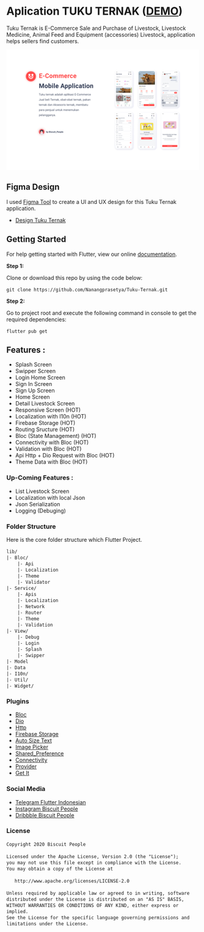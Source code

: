 # Aplication TUKU TERNAK ([DEMO](https://github.com/Nanangprasetya/Tuku-Ternak.git))

Tuku Ternak is E-Commerce Sale and Purchase of Livestock, Livestock Medicine, Animal Feed and Equipment (accessories) Livestock, application helps sellers find customers.

![Image](assets/profile/Intro.png)


## Figma Design

I used [Figma Tool](https://www.figma.com/file/pED21VlBNzvdpSvTSkQQQw/PROJECT-TukuTernak?node-id=0%3A1) to create a UI and UX design for this Tuku Ternak application.

* [Design Tuku Ternak](https://www.figma.com/file/pED21VlBNzvdpSvTSkQQQw/PROJECT-TukuTernak?node-id=0%3A1)

## Getting Started

For help getting started with Flutter, view our online
[documentation](https://flutter.io/).

**Step 1:**

Clone or download this repo by using the code below:

```
git clone https://github.com/Nanangprasetya/Tuku-Ternak.git
```

**Step 2:**

Go to project root and execute the following command in console to get the required dependencies:

```
flutter pub get
```

## Features :

* Splash Screen
* Swipper Screen
* Login Home Screen
* Sign In Screen
* Sign Up Screen
* Home Screen
* Detail Livestock Screen
* Responsive Screen (HOT)
* Localization with I10n (HOT)
* Firebase Storage (HOT)
* Routing Sructure (HOT)
* Bloc (State Management) (HOT)
* Connectivity with Bloc (HOT)
* Validation with Bloc (HOT)
* Api Http + Dio Request with Bloc (HOT)
* Theme Data with Bloc (HOT)

### Up-Coming Features :

* List Livestock Screen
* Localization with local Json
* Json Serialization
* Logging (Debuging)

### Folder Structure
Here is the core folder structure which Flutter Project.

```
lib/
|- Bloc/
    |- Api
    |- Localization
    |- Theme
    |- Validator
|- Service/
    |- Apis
    |- Localization
    |- Network
    |- Router
    |- Theme
    |- Validation
|- View/
    |- Debug
    |- Login
    |- Splash
    |- Swipper
|- Model
|- Data
|- I10n/
|- Util/
|- Widget/
```

### Plugins

* [Bloc](https://pub.dev/packages/flutter_bloc)
* [Dio](https://pub.dev/packages/dio)
* [Http](https://pub.dev/packages/http)
* [Firebase Storage](https://pub.dev/packages/firebase_storage)
* [Auto Size Text](https://pub.dev/packages/auto_size_text)
* [Image Picker](https://pub.dev/packages/image_picker)
* [Shared_Preference](https://pub.dev/packages/shared_preference)
* [Connectivity](https://pub.dev/packages/connectivity)
* [Provider](https://pub.dev/packages/provider)
* [Get It](https://pub.dev/packages/get_it)

### Social Media

* [Telegram Flutter Indonesian](https://t.me/flutter_id)
* [Instagram Biscuit People](https://www.instagram.com/biscuit_people/)
* [Dribbble Biscuit People](https://dribbble.com/biscuit_people)


### License

```
Copyright 2020 Biscuit People

Licensed under the Apache License, Version 2.0 (the "License");
you may not use this file except in compliance with the License.
You may obtain a copy of the License at

   http://www.apache.org/licenses/LICENSE-2.0

Unless required by applicable law or agreed to in writing, software
distributed under the License is distributed on an "AS IS" BASIS,
WITHOUT WARRANTIES OR CONDITIONS OF ANY KIND, either express or implied.
See the License for the specific language governing permissions and
limitations under the License.
```
